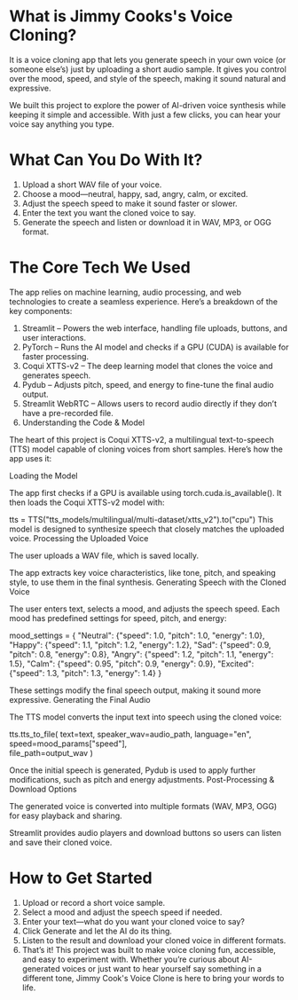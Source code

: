 
# What is Jimmy Cooks's Voice Cloning?

It is a voice cloning app that lets you generate speech in your own voice (or someone else’s) just by uploading a short audio sample. It gives you control over the mood, speed, and style of the speech, making it sound natural and expressive.

We built this project to explore the power of AI-driven voice synthesis while keeping it simple and accessible. With just a few clicks, you can hear your voice say anything you type.

# What Can You Do With It?

1. Upload a short WAV file of your voice.
2. Choose a mood—neutral, happy, sad, angry, calm, or excited.
3. Adjust the speech speed to make it sound faster or slower.
4. Enter the text you want the cloned voice to say.
5. Generate the speech and listen or download it in WAV, MP3, or OGG format.

# The Core Tech We Used

The app relies on machine learning, audio processing, and web technologies to create a seamless experience. Here’s a breakdown of the key components:

1. Streamlit – Powers the web interface, handling file uploads, buttons, and user interactions.
2. PyTorch – Runs the AI model and checks if a GPU (CUDA) is available for faster processing.
3. Coqui XTTS-v2 – The deep learning model that clones the voice and generates speech.
4. Pydub – Adjusts pitch, speed, and energy to fine-tune the final audio output.
5. Streamlit WebRTC – Allows users to record audio directly if they don’t have a pre-recorded file.
6. Understanding the Code & Model

The heart of this project is Coqui XTTS-v2, a multilingual text-to-speech (TTS) model capable of cloning voices from short samples. Here’s how the app uses it:

Loading the Model

The app first checks if a GPU is available using torch.cuda.is_available().
It then loads the Coqui XTTS-v2 model with:


tts = TTS("tts_models/multilingual/multi-dataset/xtts_v2").to("cpu")
This model is designed to synthesize speech that closely matches the uploaded voice.
Processing the Uploaded Voice

The user uploads a WAV file, which is saved locally.

The app extracts key voice characteristics, like tone, pitch, and speaking style, to use them in the final synthesis.
Generating Speech with the Cloned Voice

The user enters text, selects a mood, and adjusts the speech speed.
Each mood has predefined settings for speed, pitch, and energy:

mood_settings = {
    "Neutral": {"speed": 1.0, "pitch": 1.0, "energy": 1.0},
    "Happy": {"speed": 1.1, "pitch": 1.2, "energy": 1.2},
    "Sad": {"speed": 0.9, "pitch": 0.8, "energy": 0.8},
    "Angry": {"speed": 1.2, "pitch": 1.1, "energy": 1.5},
    "Calm": {"speed": 0.95, "pitch": 0.9, "energy": 0.9},
    "Excited": {"speed": 1.3, "pitch": 1.3, "energy": 1.4}
}

These settings modify the final speech output, making it sound more expressive.
Generating the Final Audio

The TTS model converts the input text into speech using the cloned voice:

tts.tts_to_file(
    text=text,
    speaker_wav=audio_path,
    language="en",
    speed=mood_params["speed"],  
    file_path=output_wav
)

Once the initial speech is generated, Pydub is used to apply further modifications, such as pitch and energy adjustments.
Post-Processing & Download Options

The generated voice is converted into multiple formats (WAV, MP3, OGG) for easy playback and sharing. 

Streamlit provides audio players and download buttons so users can listen and save their cloned voice. 

# How to Get Started

1. Upload or record a short voice sample.
2. Select a mood and adjust the speech speed if needed.
3. Enter your text—what do you want your cloned voice to say?
4. Click Generate and let the AI do its thing.
5. Listen to the result and download your cloned voice in different formats.
6. That’s it! This project was built to make voice cloning fun, accessible, and easy to experiment with. Whether you’re curious about AI-generated voices or just want to hear yourself say something in a different tone, Jimmy Cook's Voice Clone is here to bring your words to life.
